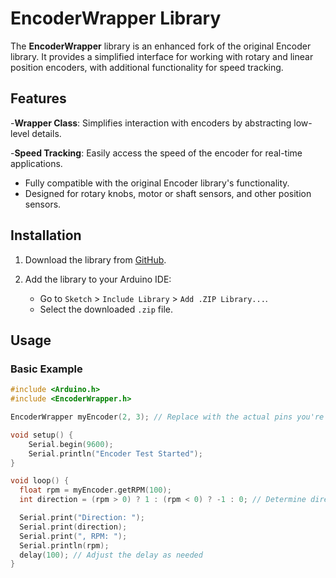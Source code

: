 
# EncoderWrapper Library

The **EncoderWrapper** library is an enhanced fork of the original Encoder library. It provides a simplified interface for working with rotary and linear position encoders, with additional functionality for speed tracking.

## Features

-**Wrapper Class**: Simplifies interaction with encoders by abstracting low-level details.

-**Speed Tracking**: Easily access the speed of the encoder for real-time applications.

- Fully compatible with the original Encoder library's functionality.
- Designed for rotary knobs, motor or shaft sensors, and other position sensors.

## Installation

1. Download the library from [GitHub](https://github.com/DylanRR/EncoderWrapper).
2. Add the library to your Arduino IDE:

   - Go to `Sketch` > `Include Library` > `Add .ZIP Library...`.
   - Select the downloaded `.zip` file.

## Usage

### Basic Example

```cpp
#include <Arduino.h>
#include <EncoderWrapper.h>

EncoderWrapper myEncoder(2, 3); // Replace with the actual pins you're using

void setup() {
    Serial.begin(9600);
    Serial.println("Encoder Test Started");
}

void loop() {
  float rpm = myEncoder.getRPM(100);
  int direction = (rpm > 0) ? 1 : (rpm < 0) ? -1 : 0; // Determine direction based on rpm

  Serial.print("Direction: ");
  Serial.print(direction);
  Serial.print(", RPM: ");
  Serial.println(rpm);
  delay(100); // Adjust the delay as needed
}
```
